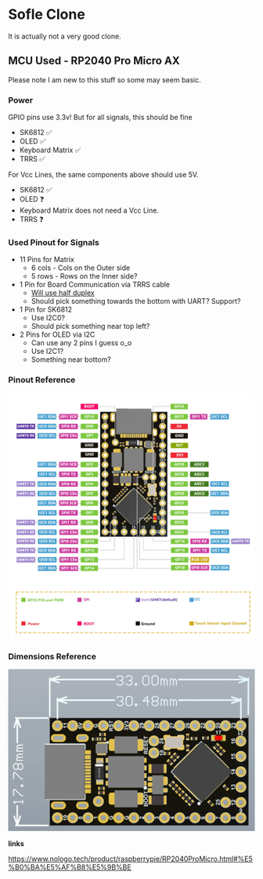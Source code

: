 # Sofle Clone

It is actually not a very good clone.

## MCU Used - RP2040 Pro Micro AX
Please note I am new to this stuff so some may seem basic.

### Power
GPIO pins use 3.3v! But for all signals, this should be fine

* SK6812 ✅
* OLED ✅
* Keyboard Matrix ✅
* TRRS ✅


For Vcc Lines, the same components above should use 5V.
* SK6812 ✅
* OLED ❓
* Keyboard Matrix does not need a Vcc Line.
* TRRS ❓
### Used Pinout for Signals

* 11 Pins for Matrix
    * 6 cols - Cols on the Outer side
    * 5 rows - Rows on the Inner side?
* 1 Pin for Board Communication via TRRS cable
    * [Will use half duplex](https://github.com/qmk/qmk_firmware/blob/master/docs/serial_driver.md)
    * Should pick something towards the bottom with UART? Support?
* 1 Pin for SK6812
    * Use I2C0?
    * Should pick something near top left?
* 2 Pins for OLED via I2C
    * Can use any 2 pins I guess o_o
    * Use I2C1?
    * Something near bottom?

### Pinout Reference
![boink](doc_images/pinout.png)

### Dimensions Reference
![bonk](doc_images/dimensions.png)


__links__

https://www.nologo.tech/product/raspberrypie/RP2040ProMicro.html#%E5%B0%BA%E5%AF%B8%E5%9B%BE


